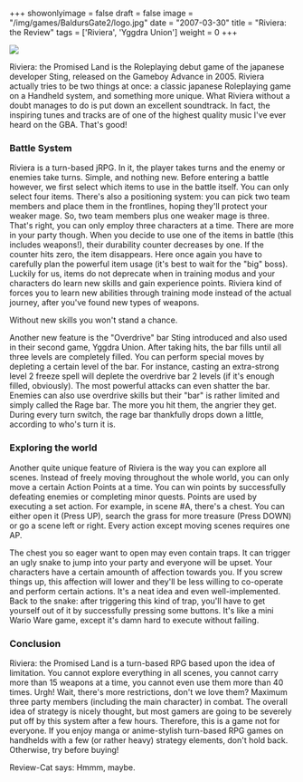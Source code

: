 +++
showonlyimage = false
draft = false
image = "/img/games/BaldursGate2/logo.jpg"
date = "2007-03-30"
title = "Riviera: the Review"
tags = ['Riviera', 'Yggdra Union']
weight = 0
+++

<img src="/img/Guides/Riviera.jpg">

Riviera: the Promised Land is the Roleplaying debut game of the japanese developer Sting, released on the Gameboy Advance in 2005. Riviera actually tries to be two things at once: a classic japanese Roleplaying game on a Handheld system, and something more unique. What Riviera without a doubt manages to do is put down an excellent soundtrack. In fact, the inspiring tunes and tracks are of one of the highest quality music I've ever heard on the GBA. That's good!

### Battle System

Riviera is a turn-based jRPG. In it, the player takes turns and the enemy or enemies take turns. Simple, and nothing new. Before entering a battle however, we first select which items to use in the battle itself. You can only select four items. There's also a positioning system: you can pick two team members and place them in the frontlines, hoping they'll protect your weaker mage. So, two team members plus one weaker mage is three. That's right, you can only employ three characters at a time. There are more in your party though.
When you decide to use one of the items in battle (this includes weapons!), their durability counter decreases by one. If the counter hits zero, the item disappears. Here once again you have to carefully plan the powerful item usage (it's best to wait for the "big" boss). Luckily for us, items do not deprecate when in training modus and your characters do learn new skills and gain experience points. Riviera kind of forces you to learn new abilities through training mode instead of the actual journey, after you've found new types of weapons. 

Without new skills you won't stand a chance.

Another new feature is the "Overdrive" bar Sting introduced and also used in their second game, Yggdra Union. After taking hits, the bar fills until all three levels are completely filled. You can perform special moves by depleting a certain level of the bar. For instance, casting an extra-strong level 2 freeze spell will deplete the overdrive bar 2 levels (if it's enough filled, obviously). The most powerful attacks can even shatter the bar. Enemies can also use overdrive skills but their "bar" is rather limited and simply called the Rage bar. The more you hit them, the angrier they get. During every turn switch, the rage bar thankfully drops down a little, according to who's turn it is.

### Exploring the world

Another quite unique feature of Riviera is the way you can explore all scenes. Instead of freely moving throughout the whole world, you can only move a certain Action Points at a time. You can win points by successfully defeating enemies or completing minor quests. Points are used by executing a set action. For example, in scene #A, there's a chest. You can either open it (Press UP), search the grass for more treasure (Press DOWN) or go a scene left or right. Every action except moving scenes requires one AP.

The chest you so eager want to open may even contain traps. It can trigger an ugly snake to jump into your party and everyone will be upset. Your characters have a certain amounth of affection towards you. If you screw things up, this affection will lower and they'll be less willing to co-operate and perform certain actions. It's a neat idea and even well-implemented. Back to the snake: after triggering this kind of trap, you'll have to get yourself out of it by successfully pressing some buttons. It's like a mini Wario Ware game, except it's damn hard to execute without failing.

### Conclusion


Riviera: the Promised Land is a turn-based RPG based upon the idea of limitation. You cannot explore everything in all scenes, you cannot carry more than 15 weapons at a time, you cannot even use them more than 40 times. Urgh! Wait, there's more restrictions, don't we love them? Maximum three party members (including the main character) in combat. The overall idea of strategy is nicely thought, but most gamers are going to be severely put off by this system after a few hours. Therefore, this is a game not for everyone. 
If you enjoy manga or anime-stylish turn-based RPG games on handhelds with a few (or rather heavy) strategy elements, don't hold back. Otherwise, try before buying!

Review-Cat says: Hmmm, maybe.